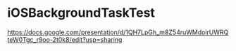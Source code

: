 # iOSBackgroundTaskTest

https://docs.google.com/presentation/d/1QH7LpGh_m8Z54ruWMdoirUWRQteW0Tgc_r9oo-2t0k8/edit?usp=sharing
